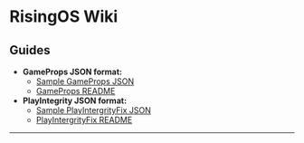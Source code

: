 # RisingOS Wiki

## Guides
- **GameProps JSON format:**
    - [Sample GameProps JSON](https://github.com/RisingOS-staging/risingOS_wiki/blob/master/spoofing/GameProps/gameprops.json)
    - [GameProps README](https://github.com/RisingOS-staging/risingOS_wiki/blob/master/spoofing/GameProps/README)
- **PlayIntegrity JSON format:**
    - [Sample PlayIntergrityFix JSON](https://github.com/RisingOS-staging/risingOS_wiki/blob/master/spoofing/PlayIntergrity/pif.json)
    - [PlayIntergrityFix README](https://github.com/RisingOS-staging/risingOS_wiki/blob/master/spoofing/PlayIntergrity/README)
---


